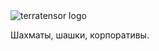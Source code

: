 <picture>  
  <source media="(prefers-color-scheme: dark)" srcset="https://github.com/terratensor/.github/assets/129882753/cf223ae0-4afe-4d48-91b5-1bf4ddffdec5">  
  <source media="(prefers-color-scheme: light)" srcset="https://github.com/terratensor/.github/assets/129882753/628d3214-20ea-4da0-8fa2-17eec1814a28">
  <img alt="terratensor logo" src="">
</picture>

Шахматы, шашки, корпоративы.
